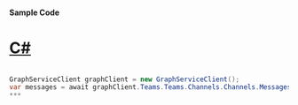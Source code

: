 #### Sample Code
# [C#](#tab/c-sharp)

```C#

GraphServiceClient graphClient = new GraphServiceClient();
var messages = await graphClient.Teams.Teams.Channels.Channels.Messages.Messages.Request().GetAsync();
*** 

```